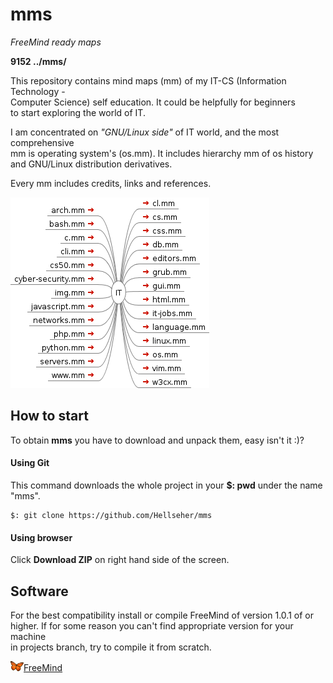 <!--
File          : README.md

Created       : Mon 02 Nov 2015 02:11:18
Last Modified : Sat 07 Nov 2015 23:22:29
Maintainer    : sharlatan
-->

# mms #
_FreeMind ready maps_

__9152 ../mms/__

This repository contains mind maps (mm) of my IT-CS (Information Technology -  
Computer Science) self education. It could be helpfully for beginners  
to start exploring the world of IT.  

I am concentrated on _"GNU/Linux side"_ of IT world, and the most comprehensive  
mm is operating system's (os.mm). It includes hierarchy mm of os history and
GNU/Linux  distribution derivatives. 

Every mm includes credits, links and references.

![IT](./IT.png)

## How to start ##
To obtain __mms__ you have to download and unpack them, easy isn't it :)?

#### Using Git ####
This command downloads the whole project in your __$: pwd__ under the name "mms".

    $: git clone https://github.com/Hellseher/mms

#### Using browser ####
Click __Download ZIP__ on right hand side of the screen.

## Software ##
For the best compatibility install or compile FreeMind of version 1.0.1 of or  
higher.  If for some reason you can't find appropriate version for your machine  
in projects branch, try to compile it from scratch.  

![](./icons/freemind.png)[FreeMind](http://freemind.sourceforge.net/wiki/index.php/Main_Page)
